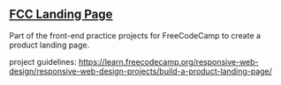 ## [FCC Landing Page](https://michaelcheng022.github.io/landing-page/)
Part of the front-end practice projects for FreeCodeCamp to create a product landing page.

project guidelines: https://learn.freecodecamp.org/responsive-web-design/responsive-web-design-projects/build-a-product-landing-page/

